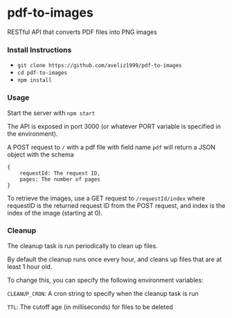# pdf-to-images
RESTful API that converts PDF files into PNG images

### Install Instructions
* `git clone https://github.com/aveliz1999/pdf-to-images`
* `cd pdf-to-images`
* `npm install`

### Usage
Start the server with `npm start`

The API is exposed in port 3000 (or whatever PORT variable is specified in the environment).

A POST request to `/` with a pdf file with field name `pdf` will return a JSON object with the schema
```
{
    requestId: The request ID,
    pages: The number of pages
}
```

To retrieve the images, use a GET request to `/requestId/index` where requestID is the returned request ID from the POST request, and index is the index of the image (starting at 0).

### Cleanup

The cleanup task is run periodically to clean up files.

By default the cleanup runs once every hour, and cleans up files that are at least 1 hour old.

To change this, you can specify the following environment variables:

`CLEANUP_CRON`: A cron string to specify when the cleanup task is run

`TTL`: The cutoff age (in milliseconds) for files to be deleted